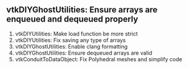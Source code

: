 ## vtkDIYGhostUtilities: Ensure arrays are enqueued and dequeued properly

1. vtkDIYUtilities: Make load function be more strict
2. vtkDIYUtilities: Fix saving any type of arrays
3. vtkDIYGhostUtilities: Enable clang formatting
4. vtkDIYGhostUtilities: Ensure dequeued arrays are valid
5. vtkConduitToDataObject: Fix Polyhedral meshes and simplify code

